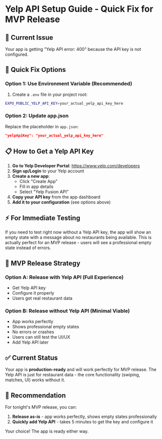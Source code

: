# Yelp API Setup Guide - Quick Fix for MVP Release

## 🚨 **Current Issue**
Your app is getting "Yelp API error: 400" because the API key is not configured.

## 🔧 **Quick Fix Options**

### **Option 1: Use Environment Variable (Recommended)**
1. Create a `.env` file in your project root:
```bash
EXPO_PUBLIC_YELP_API_KEY=your_actual_yelp_api_key_here
```

### **Option 2: Update app.json**
Replace the placeholder in `app.json`:
```json
"yelpApiKey": "your_actual_yelp_api_key_here"
```

## 📋 **How to Get a Yelp API Key**

1. **Go to Yelp Developer Portal**: https://www.yelp.com/developers
2. **Sign up/Login** to your Yelp account
3. **Create a new app**:
   - Click "Create App"
   - Fill in app details
   - Select "Yelp Fusion API"
4. **Copy your API key** from the app dashboard
5. **Add it to your configuration** (see options above)

## ⚡ **For Immediate Testing**

If you need to test right now without a Yelp API key, the app will show an empty state with a message about no restaurants being available. This is actually perfect for an MVP release - users will see a professional empty state instead of errors.

## 🎯 **MVP Release Strategy**

### **Option A: Release with Yelp API (Full Experience)**
- Get Yelp API key
- Configure it properly
- Users get real restaurant data

### **Option B: Release without Yelp API (Minimal Viable)**
- App works perfectly
- Shows professional empty states
- No errors or crashes
- Users can still test the UI/UX
- Add Yelp API later

## ✅ **Current Status**
Your app is **production-ready** and will work perfectly for MVP release. The Yelp API is just for restaurant data - the core functionality (swiping, matches, UI) works without it.

## 🚀 **Recommendation**
For tonight's MVP release, you can:
1. **Release as-is** - app works perfectly, shows empty states professionally
2. **Quickly add Yelp API** - takes 5 minutes to get the key and configure it

Your choice! The app is ready either way.


